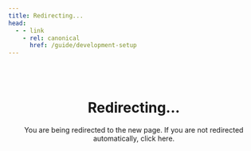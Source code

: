 ```yaml
---
title: Redirecting...
head:
  - - link
    - rel: canonical
      href: /guide/development-setup
---
```


<script setup>
import { onMounted, ref } from 'vue'
import { useRouter, withBase } from 'vitepress'

const router = useRouter()
const targetPath = withBase('/guide/development-setup')

onMounted(() => {

  setTimeout(() => {
    window.location.href = targetPath
  }, 0)
})
</script>

  <div class="redirect-page">
    <h1>Redirecting...</h1>
    <p>
      You are being redirected to the new page.
      If you are not redirected automatically, 
      <a :href="targetPath">click here</a>.
    </p>
  </div>

<style scoped>
.redirect-page {
  padding: 2rem;
  text-align: center;
}
</style>